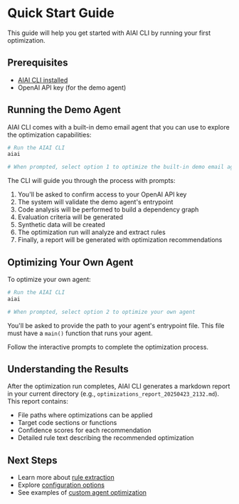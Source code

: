 # Quick Start Guide

This guide will help you get started with AIAI CLI by running your first optimization.

## Prerequisites

- [AIAI CLI installed](installation.md)
- OpenAI API key (for the demo agent)

## Running the Demo Agent

AIAI CLI comes with a built-in demo email agent that you can use to explore the optimization capabilities:

```bash
# Run the AIAI CLI
aiai

# When prompted, select option 1 to optimize the built-in demo email agent
```

The CLI will guide you through the process with prompts:

1. You'll be asked to confirm access to your OpenAI API key
2. The system will validate the demo agent's entrypoint
3. Code analysis will be performed to build a dependency graph
4. Evaluation criteria will be generated
5. Synthetic data will be created
6. The optimization run will analyze and extract rules
7. Finally, a report will be generated with optimization recommendations

## Optimizing Your Own Agent

To optimize your own agent:

```bash
# Run the AIAI CLI
aiai

# When prompted, select option 2 to optimize your own agent
```

You'll be asked to provide the path to your agent's entrypoint file. This file must have a `main()` function that runs your agent.

Follow the interactive prompts to complete the optimization process.

## Understanding the Results

After the optimization run completes, AIAI CLI generates a markdown report in your current directory (e.g., `optimizations_report_20250423_2132.md`). This report contains:

- File paths where optimizations can be applied
- Target code sections or functions
- Confidence scores for each recommendation
- Detailed rule text describing the recommended optimization

## Next Steps

- Learn more about [rule extraction](../concepts/rule-extraction.md)
- Explore [configuration options](../user-guide/configuration.md)
- See examples of [custom agent optimization](../examples/custom-agents.md) 